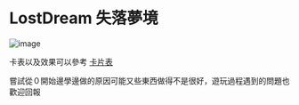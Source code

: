 # LostDream 失落夢境
![image](https://github.com/DatePest/LostDream/assets/108296950/ba5972df-4035-4830-9255-e03ef53fc0fa)


卡表以及效果可以參考 
[卡片表](https://docs.google.com/spreadsheets/d/1XywOKKZI-OnjYv1XHdKN56nJ12PP9B_K/edit?usp=sharing&ouid=102980525715795086892&rtpof=true&sd=true)


嘗試從０開始邊學邊做的原因可能又些東西做得不是很好，遊玩過程遇到的問題也歡迎回報
